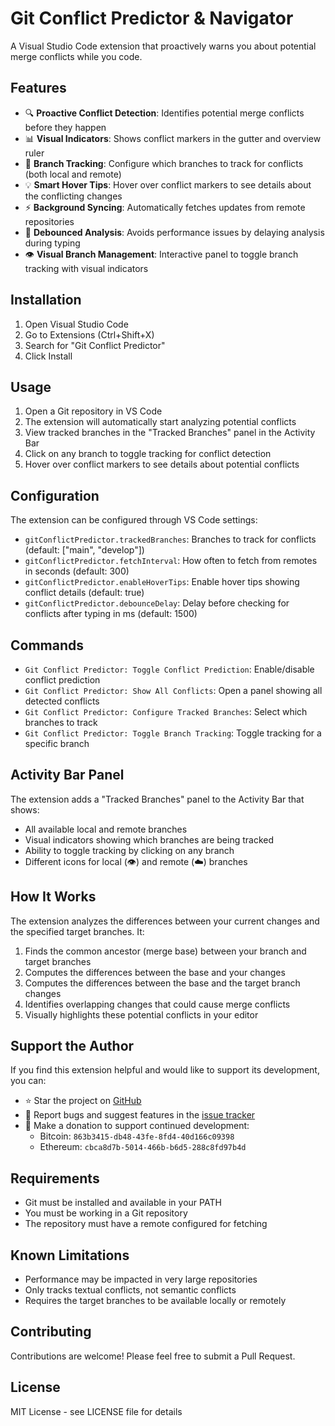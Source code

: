 # Git Conflict Predictor & Navigator

A Visual Studio Code extension that proactively warns you about potential merge conflicts while you code.

## Features

- 🔍 **Proactive Conflict Detection**: Identifies potential merge conflicts before they happen
- 📊 **Visual Indicators**: Shows conflict markers in the gutter and overview ruler
- 🎯 **Branch Tracking**: Configure which branches to track for conflicts (both local and remote)
- 💡 **Smart Hover Tips**: Hover over conflict markers to see details about the conflicting changes
- ⚡ **Background Syncing**: Automatically fetches updates from remote repositories
- 📝 **Debounced Analysis**: Avoids performance issues by delaying analysis during typing
- 👁️ **Visual Branch Management**: Interactive panel to toggle branch tracking with visual indicators

## Installation

1. Open Visual Studio Code
2. Go to Extensions (Ctrl+Shift+X)
3. Search for "Git Conflict Predictor"
4. Click Install

## Usage

1. Open a Git repository in VS Code
2. The extension will automatically start analyzing potential conflicts
3. View tracked branches in the "Tracked Branches" panel in the Activity Bar
4. Click on any branch to toggle tracking for conflict detection
5. Hover over conflict markers to see details about potential conflicts

## Configuration

The extension can be configured through VS Code settings:

- `gitConflictPredictor.trackedBranches`: Branches to track for conflicts (default: ["main", "develop"])
- `gitConflictPredictor.fetchInterval`: How often to fetch from remotes in seconds (default: 300)
- `gitConflictPredictor.enableHoverTips`: Enable hover tips showing conflict details (default: true)
- `gitConflictPredictor.debounceDelay`: Delay before checking for conflicts after typing in ms (default: 1500)

## Commands

- `Git Conflict Predictor: Toggle Conflict Prediction`: Enable/disable conflict prediction
- `Git Conflict Predictor: Show All Conflicts`: Open a panel showing all detected conflicts
- `Git Conflict Predictor: Configure Tracked Branches`: Select which branches to track
- `Git Conflict Predictor: Toggle Branch Tracking`: Toggle tracking for a specific branch

## Activity Bar Panel

The extension adds a "Tracked Branches" panel to the Activity Bar that shows:
- All available local and remote branches
- Visual indicators showing which branches are being tracked
- Ability to toggle tracking by clicking on any branch
- Different icons for local (👁️) and remote (☁️) branches

## How It Works

The extension analyzes the differences between your current changes and the specified target branches. It:

1. Finds the common ancestor (merge base) between your branch and target branches
2. Computes the differences between the base and your changes
3. Computes the differences between the base and the target branch changes
4. Identifies overlapping changes that could cause merge conflicts
5. Visually highlights these potential conflicts in your editor

## Support the Author

If you find this extension helpful and would like to support its development, you can:

- ⭐ Star the project on [GitHub](https://github.com/dafonasov/git-conflict-predictor)
- 🐛 Report bugs and suggest features in the [issue tracker](https://github.com/dafonasov/git-conflict-predictor/issues)
- 💖 Make a donation to support continued development:
  - Bitcoin: `863b3415-db48-43fe-8fd4-40d166c09398`
  - Ethereum: `cbca8d7b-5014-466b-b6d5-288c8fd97b4d`

## Requirements

- Git must be installed and available in your PATH
- You must be working in a Git repository
- The repository must have a remote configured for fetching

## Known Limitations

- Performance may be impacted in very large repositories
- Only tracks textual conflicts, not semantic conflicts
- Requires the target branches to be available locally or remotely

## Contributing

Contributions are welcome! Please feel free to submit a Pull Request.

## License

MIT License - see LICENSE file for details
